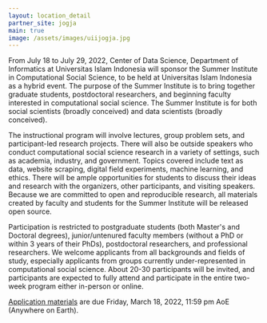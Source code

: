 ```yaml
---
layout: location_detail
partner_site: jogja
main: true
image: /assets/images/uiijogja.jpg
---
```


From July 18 to July 29, 2022, Center of Data Science, Department of Informatics at Universitas Islam Indonesia will sponsor the Summer Institute in Computational Social Science, to be held at Universitas Islam Indonesia as a hybrid event. The purpose of the Summer Institute is to bring together graduate students, postdoctoral researchers, and beginning faculty interested in computational social science. The Summer Institute is for both social scientists (broadly conceived) and data scientists (broadly conceived).

The instructional program will involve lectures, group problem sets, and participant-led research projects. There will also be outside speakers who conduct computational social science research in a variety of settings, such as academia, industry, and government. Topics covered include text as data, website scraping, digital field experiments, machine learning, and ethics. There will be ample opportunities for students to discuss their ideas and research with the organizers, other participants, and visiting speakers. Because we are committed to open and reproducible research, all materials created by faculty and students for the Summer Institute will be released open source.

Participation is restricted to postgraduate students (both Master's and Doctoral degrees), junior/untenured faculty members (without a PhD or within 3 years of their PhDs), postdoctoral researchers, and professional researchers. We welcome applicants from all backgrounds and fields of study, especially applicants from groups currently under-represented in computational social science. About 20-30 participants will be invited, and participants are expected to fully attend and participate in the entire two-week program either in-person or online.

[Application materials](https://compsocialscience.github.io/summer-institute/2022/jogja/apply) are due Friday, March 18, 2022, 11:59 pm AoE (Anywhere on Earth).
